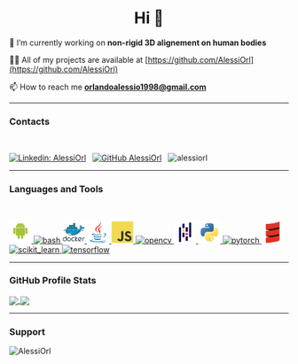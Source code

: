 <h1 align="center">Hi 👋</h1>

🔭 I’m currently working on **non-rigid 3D alignement on human bodies**

👨‍💻 All of my projects are available at [https://github.com/AlessiOrl](https://github.com/AlessiOrl)

📫 How to reach me **orlandoalessio1998@gmail.com**

<hr>

### Contacts
<br>

[![Linkedin: AlessiOrl](https://img.shields.io/badge/-Alessio-blue?style=flat&logo=Linkedin&logoColor=white&link=https://www.linkedin.com/in/alessiorl)](https://www.linkedin.com/in/alessiorl/)&nbsp;&nbsp;
[![GitHub AlessiOrl](https://img.shields.io/github/followers/alessiorl?label=follow&style=social)](https://github.com/alessiorl)&nbsp;&nbsp;
<img src="https://komarev.com/ghpvc/?username=alessiorl&label=Profile%20views&color=0e75b6&style=flat" alt="alessiorl" />

<hr>

### Languages and Tools

<br>

<p align="left"> <a href="https://developer.android.com" target="_blank" rel="noreferrer"> <img src="https://raw.githubusercontent.com/devicons/devicon/master/icons/android/android-original-wordmark.svg" alt="android" width="40" height="40"/> </a> <a href="https://www.gnu.org/software/bash/" target="_blank" rel="noreferrer"> <img src="https://www.vectorlogo.zone/logos/gnu_bash/gnu_bash-icon.svg" alt="bash" width="40" height="40"/> </a> <a href="https://www.docker.com/" target="_blank" rel="noreferrer"> <img src="https://raw.githubusercontent.com/devicons/devicon/master/icons/docker/docker-original-wordmark.svg" alt="docker" width="40" height="40"/> </a> <a href="https://www.java.com" target="_blank" rel="noreferrer"> <img src="https://raw.githubusercontent.com/devicons/devicon/master/icons/java/java-original.svg" alt="java" width="40" height="40"/> </a> <a href="https://developer.mozilla.org/en-US/docs/Web/JavaScript" target="_blank" rel="noreferrer"> <img src="https://raw.githubusercontent.com/devicons/devicon/master/icons/javascript/javascript-original.svg" alt="javascript" width="40" height="40"/> </a> <a href="https://opencv.org/" target="_blank" rel="noreferrer"> <img src="https://www.vectorlogo.zone/logos/opencv/opencv-icon.svg" alt="opencv" width="40" height="40"/> </a> <a href="https://pandas.pydata.org/" target="_blank" rel="noreferrer"> <img src="https://raw.githubusercontent.com/devicons/devicon/2ae2a900d2f041da66e950e4d48052658d850630/icons/pandas/pandas-original.svg" alt="pandas" width="40" height="40"/> </a> <a href="https://www.python.org" target="_blank" rel="noreferrer"> <img src="https://raw.githubusercontent.com/devicons/devicon/master/icons/python/python-original.svg" alt="python" width="40" height="40"/> </a> <a href="https://pytorch.org/" target="_blank" rel="noreferrer"> <img src="https://www.vectorlogo.zone/logos/pytorch/pytorch-icon.svg" alt="pytorch" width="40" height="40"/> </a> <a href="https://www.scala-lang.org" target="_blank" rel="noreferrer"> <img src="https://raw.githubusercontent.com/devicons/devicon/master/icons/scala/scala-original.svg" alt="scala" width="40" height="40"/> </a> <a href="https://scikit-learn.org/" target="_blank" rel="noreferrer"> <img src="https://upload.wikimedia.org/wikipedia/commons/0/05/Scikit_learn_logo_small.svg" alt="scikit_learn" width="40" height="40"/> </a> <a href="https://www.tensorflow.org" target="_blank" rel="noreferrer"> <img src="https://www.vectorlogo.zone/logos/tensorflow/tensorflow-icon.svg" alt="tensorflow" width="40" height="40"/> </a> </p>

<hr>

### GitHub Profile Stats

<p align=left>
<a href="https://github.com/anuraghazra/github-readme-stats">
  <img align="center" src="https://github-readme-stats.vercel.app/api?username=Alessiorl&show_icons=true&theme=tokyonight&line_height=33&hide_border=true" />
</a>
  
<a href="https://github.com/anuraghazra/convoychat">
  <img align="center" src="https://github-readme-stats.vercel.app/api/top-langs/?username=Alessiorl&theme=tokyonight&langs_count=4&hide=perl,TeX,jsonnet,autohotkey&hide_border=true" />
</a>
</p>

<hr>

### Support
<p><a href="https://www.buymeacoffee.com/AlessiOrl"> <img align="left" src="https://cdn.buymeacoffee.com/buttons/v2/default-yellow.png" height="50" width="210" alt="AlessiOrl" /></a></p><br><br>

